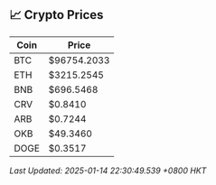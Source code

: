 ## 📈 Crypto Prices

| Coin | Price |
| ---- | ----- |
| BTC | $96754.2033 |
| ETH | $3215.2545 |
| BNB | $696.5468 |
| CRV | $0.8410 |
| ARB | $0.7244 |
| OKB | $49.3460 |
| DOGE | $0.3517 |

_Last Updated: 2025-01-14 22:30:49.539 +0800 HKT_